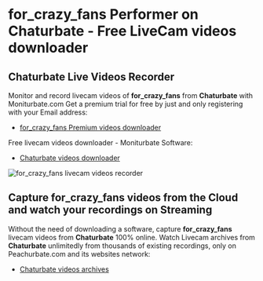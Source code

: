 # for_crazy_fans Performer on Chaturbate - Free LiveCam videos downloader

## Chaturbate Live Videos Recorder

Monitor and record livecam videos of **for_crazy_fans** from **Chaturbate** with Moniturbate.com
Get a premium trial for free by just and only registering with your Email address:
* [for_crazy_fans Premium videos downloader](https://moniturbate.com/request-demo-licence-key.html)

Free livecam videos downloader - Moniturbate Software:
* [Chaturbate videos downloader](https://moniturbate.com/moniturbate-download-software.html)

![for_crazy_fans livecam videos recorder](https://peachurnet.com/templates/moniturbate-software.png)


## Capture for_crazy_fans videos from the Cloud and watch your recordings on Streaming

Without the need of downloading a software, capture **for_crazy_fans** livecam videos from **Chaturbate** 100% online.
Watch Livecam archives from **Chaturbate** unlimitedly from thousands of existing recordings, only on Peachurbate.com and its websites network:
* [Chaturbate videos archives](https://peachurnet.com/)